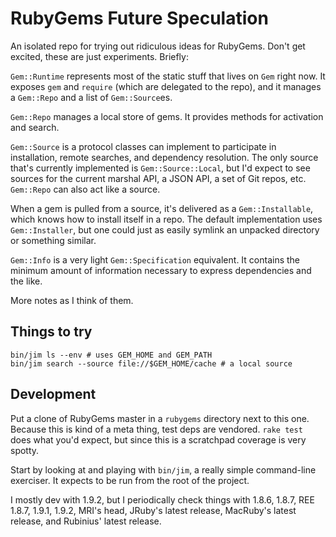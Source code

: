 # RubyGems Future Speculation

An isolated repo for trying out ridiculous ideas for RubyGems. Don't
get excited, these are just experiments. Briefly:

`Gem::Runtime` represents most of the static stuff that lives on `Gem`
right now. It exposes `gem` and `require` (which are delegated to the
repo), and it manages a `Gem::Repo` and a list of `Gem::Source`es.

`Gem::Repo` manages a local store of gems. It provides methods for
activation and search.

`Gem::Source` is a protocol classes can implement to participate in
installation, remote searches, and dependency resolution. The only
source that's currently implemented is `Gem::Source::Local`, but I'd
expect to see sources for the current marshal API, a JSON API, a set
of Git repos, etc. `Gem::Repo` can also act like a source.

When a gem is pulled from a source, it's delivered as a
`Gem::Installable`, which knows how to install itself in a repo. The
default implementation uses `Gem::Installer`, but one could just as
easily symlink an unpacked directory or something similar.

`Gem::Info` is a very light `Gem::Specification` equivalent. It
contains the minimum amount of information necessary to express
dependencies and the like.

More notes as I think of them.

## Things to try

    bin/jim ls --env # uses GEM_HOME and GEM_PATH
    bin/jim search --source file://$GEM_HOME/cache # a local source

## Development

Put a clone of RubyGems master in a `rubygems` directory next to this
one. Because this is kind of a meta thing, test deps are
vendored. `rake test` does what you'd expect, but since this is a
scratchpad coverage is very spotty.

Start by looking at and playing with `bin/jim`, a really simple
command-line exerciser. It expects to be run from the root of the
project.

I mostly dev with 1.9.2, but I periodically check things with 1.8.6,
1.8.7, REE 1.8.7, 1.9.1, 1.9.2, MRI's head, JRuby's latest release,
MacRuby's latest release, and Rubinius' latest release.